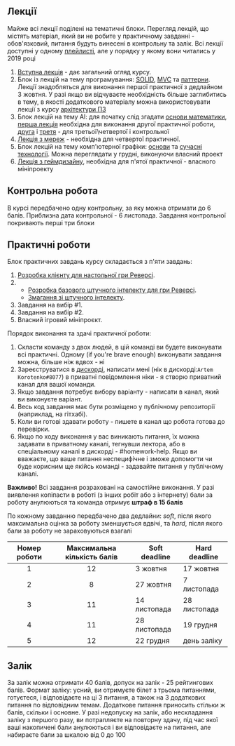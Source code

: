 ## Лекції

Майже всі лекції поділені на тематичні блоки. Перегляд лекцій, що містять матеріал, який ви не робите у практичному завданні - обов'язковий, питання будуть винесені в контрольну та залік. Всі лекції доступні у одному [плейлисті](https://www.youtube.com/playlist?list=PLkgXLMuasx7C7yMUsaq366htPg9rpM2lw), але у порядку у якому вони читались у 2019 році

1. [Вступна лекція](https://www.youtube.com/watch?v=rBfT493jhBY&list=PLkgXLMuasx7C7yMUsaq366htPg9rpM2lw&index=2) - дає загальний огляд курсу.
2. Блок із лекцій на тему програмування: [SOLID](https://www.youtube.com/watch?v=_YL5SCJr84E&list=PLkgXLMuasx7C7yMUsaq366htPg9rpM2lw&index=11), [MVC](https://www.youtube.com/watch?v=6Avtm_qij2E&list=PLkgXLMuasx7C7yMUsaq366htPg9rpM2lw&index=12) та [паттерни](https://www.youtube.com/watch?v=j-JtShcib4E&list=PLkgXLMuasx7C7yMUsaq366htPg9rpM2lw&index=13). Лекції знадобляться для виконання першої практичної з дедлайном 3 жовтня. У разі якщо ви відчуваєте необхідність більше заглибитись в тему, в якості додаткового матеріалу можна використовувати лекції з курсу [архітектури ПЗ](https://www.youtube.com/playlist?list=PLkgXLMuasx7CTiy1qy3O6sPolfGDyM2aF)
3. Блок лекцій на тему АІ: для початку слід згадати [основи математики](https://www.youtube.com/watch?v=NbQoaGOOaYo&list=PLkgXLMuasx7C7yMUsaq366htPg9rpM2lw&index=4), [перша лекція](https://www.youtube.com/watch?v=zlEI6ii28_A&list=PLkgXLMuasx7C7yMUsaq366htPg9rpM2lw&index=5) необхідна для виконання другої практичної роботи, [друга](https://www.youtube.com/watch?v=RKFItb_fPZk&list=PLkgXLMuasx7C7yMUsaq366htPg9rpM2lw&index=6) і [третя](https://www.youtube.com/watch?v=mNOANy_4wCg&list=PLkgXLMuasx7C7yMUsaq366htPg9rpM2lw&index=7) - для третьої\четвертої і контрольної
4. [Лекція з мереж](https://www.youtube.com/watch?v=zwJeefDgOEA&list=PLkgXLMuasx7C7yMUsaq366htPg9rpM2lw&index=10) - необхідна для четвертої практичної.
5. Блок лекцій на тему комп'ютерної графіки: [основи](https://www.youtube.com/watch?v=-OinemN_LZA&list=PLkgXLMuasx7C7yMUsaq366htPg9rpM2lw&index=8) та [сучасні технології](https://www.youtube.com/watch?v=8VIYf3mYMjE&list=PLkgXLMuasx7C7yMUsaq366htPg9rpM2lw&index=9). Можна переглядати у грудні, виконуючи власний проект
6. [Лекція з геймдизайну](https://www.youtube.com/watch?v=qj5FO4W8wdU&list=PLkgXLMuasx7C7yMUsaq366htPg9rpM2lw&index=3), необхідна для п'ятої практичної - власного мініпроекту

## Контрольна робота

В курсі передбачено одну контрольну, за яку можна отримати до 6 балів. Приблизна дата контрольної - 6 листопада. Завдання контрольної покривають перші три блоки

## Практичні роботи

Блок практичних завдань курсу складається з п'яти завдань:

 1. [Розробка клієнту для настольної гри Реверсі](../2020/assignment_1.md).
 2. - [Розробка базового штучного інтелекту для гри Реверсі](../2020/assignment_2_1.md).
    - [Змагання зі штучного інтелекту](../2020/assignment_2_2.md).
 3. Завдання на вибір #1.
 4. Завдання на вибір #2.
 5. Власний ігровий мініпроєкт.

Порядок виконання та здачі практичної роботи:

1. Скласти команду з двох людей, в цій команді ви будете виконувати всі практичні. Одному (if you're brave enough) виконувати завдання можна, більше ніж вдвох - ні
2. Зареєструватиcя в [дискорді](https://discord.gg/3vhrB9u), написати мені (нік в дискорді:`Artem Korotenko#8077`) в приватні повідомлення ніки - я створю приватний канал для вашої команди.
3. Якщо завдання потребує вибору варіанту - написати в канал, який ви виконуєте варіант.
4. Весь код завдання має бути розміщено у публічному репозиторії (наприклад, на гітхабі).
5. Коли ви готові здавати роботу - пишете в канал що робота готова до перевірки.
6. Якщо по ходу виконання у вас виникають питання, їх можна задавати в приватному каналі, тегнувши лектора, або в спеціальному каналі в дискорді - #homework-help. Якщо ви вважаєте, що ваше питання неспецифічне і зможе допомогти чи буде корисним ще якійсь команді - задавайте питання у публічному каналі.

**Важливо!** Всі завдання розраховані на самостійне виконання. У разі виявлення копіпасти в роботі (з інших робіт або з інтернету) бали за роботу анулюються та команда отримує **штраф в 15 балів**

По кожному завданню передбачено два дедлайни: _soft_, після якого максимальна оцінка за роботу зменшується вдвічі, та _hard_, після якого бали за роботу не зараховуються взагалі

|Номер роботи|Максимальна кількість балів|Soft deadline|Hard deadline|
|:----------:|:-------------------------:|-------------|-------------|
|1|12|3 жовтня|17 жовтня|
|2|8|27 жовтня|7 листопада|
|3|11|14 листопада|28 листопада|
|4|11|28 листопада|19 грудня|
|5|12|22 грудня|день заліку|

## Залік

За залік можна отримати 40 балів, допуск на залік - 25 рейтингових балів.
Формат заліку: усний, ви отримуєте білет з трьома питаннями, готуєтеся, і відповідаєте на ці 3 питання, а також на 3 додаткових питання по відповідним темам. Додаткове питання приносить стільки ж балів, скільки і основне.
У разі недопуску на залік, або нескладання заліку з першого разу, ви потрапляєте на повторну здачу, під час якої ваші накопичені бали анулюються і ви відповідаєте на питання, але набираєте бали за шкалою від 0 до 100
